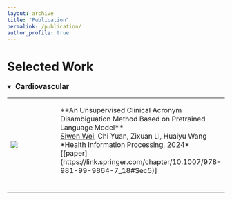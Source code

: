 ```yaml
---
layout: archive
title: "Publication"
permalink: /publication/
author_profile: true
---
```




# Selected Work

<details open markdown=1>
<summary><span style="font-weight: bold; font-size: 1.2em;">&nbsp;Cardiovascular </span></summary>
<table>
	<tr>
	    <td width="40%"><img  src="{{ base_path }}/images/papers/2023_CHIP.png"></td>
	    <td width="60%"><p markdown="1">**An Unsupervised Clinical Acronym Disambiguation Method Based on Pretrained Language Model**<br>
       <u>Siwen Wei</u>, Chi Yuan, Zixuan Li, Huaiyu Wang <br>
      *Health Information Processing, 2024* <br>
      [[paper](https://link.springer.com/chapter/10.1007/978-981-99-9864-7_18#Sec5)]<br>
      <br>
      </p></td>
	</tr>
  
</table>
</details>
